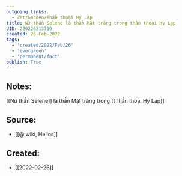 ```yaml
---
outgoing_links:
  - Zet/Garden/Thần thoại Hy Lạp
title: Nữ thần Selene là thần Mặt trăng trong thần thoại Hy Lạp
UID: 220226213719
created: 26-Feb-2022
tags:
  - 'created/2022/Feb/26'
  - 'evergreen'
  - 'permanent/fact'
publish: True
---
```

## Notes:
[[Nữ thần Selene]] là thần Mặt trăng trong [[Thần thoại Hy Lạp]]

## Source:
- [[@ wiki, Helios]]




## Created:
- [[2022-02-26]]
